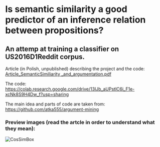 # Is semantic similarity a good predictor of an inference relation between propositions?
## An attemp at training a classifier on US2016D1Reddit corpus.

Article (in Polish, unpublished) describing the project and the code:  
[Article_SemanticSimiliarity _and_argumentation.pdf](https://github.com/WojtekPachowiak/Argumentation_SemanticSimiliarity_Python/files/6258989/Article_SemanticSimiliarity._and_argumentation.pdf)

The code:  
https://colab.research.google.com/drive/13lJb_aUPstlC6i_F1e-xcNk8S9H4Dw_f?usp=sharing

The main idea and parts of code are taken from:  
https://github.com/atka555/argument-mining

### Preview images (read the artcle in order to understand what they mean):
![CosSimBox](https://user-images.githubusercontent.com/50328147/113594283-c8227080-9637-11eb-8dc1-fad3a6209fcb.png)
